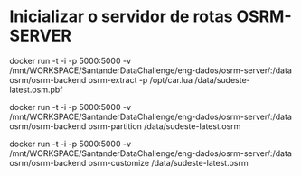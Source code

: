 # Inicializar o servidor de rotas OSRM-SERVER

docker run -t -i -p 5000:5000 -v /mnt/WORKSPACE/SantanderDataChallenge/eng-dados/osrm-server/:/data osrm/osrm-backend osrm-extract -p /opt/car.lua /data/sudeste-latest.osm.pbf

docker run -t -i -p 5000:5000 -v /mnt/WORKSPACE/SantanderDataChallenge/eng-dados/osrm-server/:/data osrm/osrm-backend osrm-partition /data/sudeste-latest.osrm

docker run -t -i -p 5000:5000 -v /mnt/WORKSPACE/SantanderDataChallenge/eng-dados/osrm-server/:/data osrm/osrm-backend osrm-customize /data/sudeste-latest.osrm